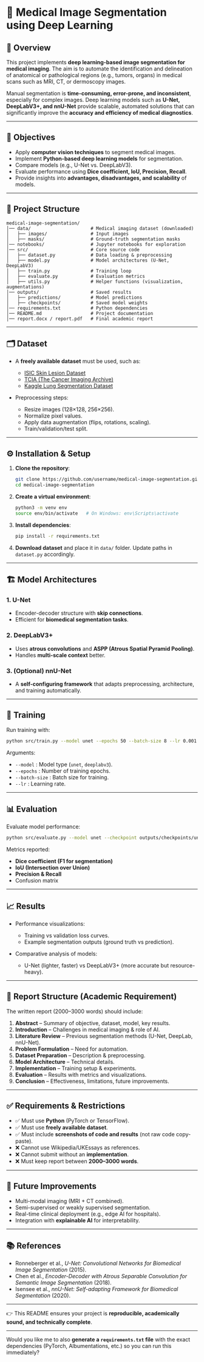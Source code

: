 
# 🧠 Medical Image Segmentation using Deep Learning

## 📌 Overview

This project implements **deep learning-based image segmentation for medical imaging**. The aim is to automate the identification and delineation of anatomical or pathological regions (e.g., tumors, organs) in medical scans such as MRI, CT, or dermoscopy images.

Manual segmentation is **time-consuming, error-prone, and inconsistent**, especially for complex images. Deep learning models such as **U-Net, DeepLabV3+, and nnU-Net** provide scalable, automated solutions that can significantly improve the **accuracy and efficiency of medical diagnostics**.

---

## 🎯 Objectives

* Apply **computer vision techniques** to segment medical images.
* Implement **Python-based deep learning models** for segmentation.
* Compare models (e.g., U-Net vs. DeepLabV3).
* Evaluate performance using **Dice coefficient, IoU, Precision, Recall**.
* Provide insights into **advantages, disadvantages, and scalability** of models.

---

## 📂 Project Structure

```
medical-image-segmentation/
│── data/                      # Medical imaging dataset (downloaded)
│   ├── images/                # Input images
│   ├── masks/                 # Ground-truth segmentation masks
│── notebooks/                 # Jupyter notebooks for exploration
│── src/                       # Core source code
│   ├── dataset.py             # Data loading & preprocessing
│   ├── model.py               # Model architectures (U-Net, DeepLabV3)
│   ├── train.py               # Training loop
│   ├── evaluate.py            # Evaluation metrics
│   ├── utils.py               # Helper functions (visualization, augmentations)
│── outputs/                   # Saved results
│   ├── predictions/           # Model predictions
│   ├── checkpoints/           # Saved model weights
│── requirements.txt           # Python dependencies
│── README.md                  # Project documentation
│── report.docx / report.pdf   # Final academic report
```

---

## 🗂 Dataset

* A **freely available dataset** must be used, such as:

  * [ISIC Skin Lesion Dataset](https://www.isic-archive.com/)
  * [TCIA (The Cancer Imaging Archive)](https://www.cancerimagingarchive.net/)
  * [Kaggle Lung Segmentation Dataset](https://www.kaggle.com/datasets)
* Preprocessing steps:

  * Resize images (128×128, 256×256).
  * Normalize pixel values.
  * Apply data augmentation (flips, rotations, scaling).
  * Train/validation/test split.

---

## ⚙️ Installation & Setup

1. **Clone the repository**:

   ```bash
   git clone https://github.com/username/medical-image-segmentation.git
   cd medical-image-segmentation
   ```

2. **Create a virtual environment**:

   ```bash
   python3 -m venv env
   source env/bin/activate   # On Windows: env\Scripts\activate
   ```

3. **Install dependencies**:

   ```bash
   pip install -r requirements.txt
   ```

4. **Download dataset** and place it in `data/` folder. Update paths in `dataset.py` accordingly.

---

## 🏗 Model Architectures

### 1. U-Net

* Encoder-decoder structure with **skip connections**.
* Efficient for **biomedical segmentation tasks**.

### 2. DeepLabV3+

* Uses **atrous convolutions** and **ASPP (Atrous Spatial Pyramid Pooling)**.
* Handles **multi-scale context** better.

### 3. (Optional) nnU-Net

* A **self-configuring framework** that adapts preprocessing, architecture, and training automatically.

---

## 🚀 Training

Run training with:

```bash
python src/train.py --model unet --epochs 50 --batch-size 8 --lr 0.001
```

Arguments:

* `--model` : Model type (`unet`, `deeplabv3`).
* `--epochs` : Number of training epochs.
* `--batch-size` : Batch size for training.
* `--lr` : Learning rate.

---

## 📊 Evaluation

Evaluate model performance:

```bash
python src/evaluate.py --model unet --checkpoint outputs/checkpoints/unet_best.pth
```

Metrics reported:

* **Dice coefficient (F1 for segmentation)**
* **IoU (Intersection over Union)**
* **Precision & Recall**
* Confusion matrix

---

## 📈 Results

* Performance visualizations:

  * Training vs validation loss curves.
  * Example segmentation outputs (ground truth vs prediction).
* Comparative analysis of models:

  * U-Net (lighter, faster) vs DeepLabV3+ (more accurate but resource-heavy).

---

## 📖 Report Structure (Academic Requirement)

The written report (2000–3000 words) should include:

1. **Abstract** – Summary of objective, dataset, model, key results.
2. **Introduction** – Challenges in medical imaging & role of AI.
3. **Literature Review** – Previous segmentation methods (U-Net, DeepLab, nnU-Net).
4. **Problem Formulation** – Need for automation.
5. **Dataset Preparation** – Description & preprocessing.
6. **Model Architecture** – Technical details.
7. **Implementation** – Training setup & experiments.
8. **Evaluation** – Results with metrics and visualizations.
9. **Conclusion** – Effectiveness, limitations, future improvements.

---

## ✅ Requirements & Restrictions

* ✅ Must use **Python** (PyTorch or TensorFlow).
* ✅ Must use **freely available dataset**.
* ✅ Must include **screenshots of code and results** (not raw code copy-paste).
* ❌ Cannot use Wikipedia/UKEssays as references.
* ❌ Cannot submit without an **implementation**.
* ❌ Must keep report between **2000–3000 words**.

---

## 🔮 Future Improvements

* Multi-modal imaging (MRI + CT combined).
* Semi-supervised or weakly supervised segmentation.
* Real-time clinical deployment (e.g., edge AI for hospitals).
* Integration with **explainable AI** for interpretability.

---

## 📚 References

* Ronneberger et al., *U-Net: Convolutional Networks for Biomedical Image Segmentation* (2015).
* Chen et al., *Encoder-Decoder with Atrous Separable Convolution for Semantic Image Segmentation* (2018).
* Isensee et al., *nnU-Net: Self-adapting Framework for Biomedical Segmentation* (2020).

---

👉 This README ensures your project is **reproducible, academically sound, and technically complete**.

---

Would you like me to also **generate a `requirements.txt` file** with the exact dependencies (PyTorch, Albumentations, etc.) so you can run this immediately?
